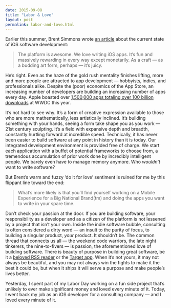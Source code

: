 ```yaml
---
date: 2015-09-08
title: "Labor & Love"
layout: post
permalink: labor-and-love.html
---
```

Earlier this summer, Brent Simmons wrote [an article](http://inessential.com/2015/06/30/love) about the current state of iOS software development:
> The platform is awesome. We love writing iOS apps. It’s fun and massively rewarding in every way except monetarily. As a craft — as a budding art form, perhaps — it’s juicy.

He’s right. Even as the haze of the gold rush mentality finishes lifting, more and more people are attracted to app development — hobbyists, indies, and professionals alike. Despite the (poor) economics of the App Store, an increasing number of developers are building an increasing number of apps every day. Apple boasted over [1,500,000 apps totaling over 100 billion downloads](https://www.youtube.com/watch?v=fSiDIaab2nY) at WWDC this year.

It’s not hard to see why. It’s a form of creative expression available to those who are more mathematically, less artistically inclined. It’s building something with your hands, seeing a form take shape you as you work — 21st century sculpting. It’s a field with expansive depth and breadth, constantly hurtling forward at incredible speed. Technically, it has never been easier to build software at any point in history than it is today. Our integrated development environment is provided free of charge. We start each application with a buffet of potential frameworks to choose from, a tremendous accumulation of prior work done by incredibly intelligent people. We barely even have to manage memory anymore. Who _wouldn’t_ want to write software?

But Brent’s warm and fuzzy ‘do it for love’ sentiment is ruined for me by this flippant line toward the end:
> What’s more likely is that you’ll find yourself working on a Mobile Experience for a Big National Brand(tm) and doing the apps you want to write in your spare time.

Don’t check your passion at the door. If you are building software, your responsibility as a developer and as a citizen of the platform is not lessened by a project that isn’t your own. Inside the indie software bubble, consulting is often considered a dirty word — an insult to the purity of focus, to building a singular product, _your_ product. It shouldn’t be. The common thread that connects us all — the weekend code warriors, the late night tinkerers,  the nine-to-fivers — is passion, the aforementioned love of building software. There is beauty of purpose in building great software, be it a [beloved RSS reader](http://netnewswireapp.com) or the [Target app](https://itunes.apple.com/us/app/target/id297430070?mt=8). When it’s not yours, it may not always be beautiful, and you may not always win the fights to make it the best it could be, but when it ships it will serve a purpose and make people’s lives better.

Yesterday, I spent part of my Labor Day working on a fun side project that’s unlikely to ever make significant money and loved every minute of it. Today, I went back my job as an iOS developer for a consulting company — and I loved every minute of it.
